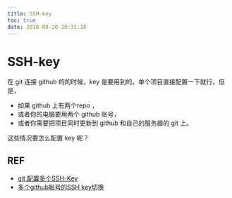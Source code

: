 ```yaml
---
title: SSH-key
toc: true
date: 2018-08-20 20:31:18
---
```


# SSH-key



在 git 连接 github 的的时候，key 是要用到的，单个项目直接配置一下就行，但是，


- 如果 github 上有两个repo ，
- 或者你的电脑要用两个 github 账号，
- 或者你需要把项目同时更新到 github 和自己的服务器的 git 上。


这些情况要怎么配置 key 呢？



## REF

- [git 配置多个SSH-Key](https://my.oschina.net/stefanzhlg/blog/529403)
- [多个github帐号的SSH key切换](https://blog.csdn.net/itmyhome1990/article/details/42643233)
